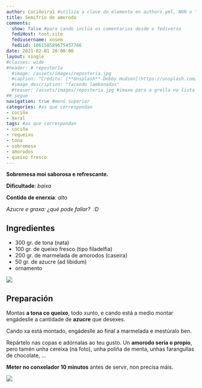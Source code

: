 ```yaml
---
author: Cociñeira1 #utiliza a clave do elemento en authors.yml, NON o "name"
title: Semifrío de amorodo
comments: 
  show: false #para cando inclúa os comentarios desde o fediverso
  fediHost: toot.site
  fediusername: xosem
  fediid: 106158589675457766
date: 2021-02-01 20:00:00
layout: single
#classes: wide
#header: # repostería
  #image: /assets/images/reposteria.jpg
  #caption: "Crédito: [**Unsplash**-Debby Hudson](https://unsplash.com/photos/O-bFIdjyDOg)"
  #image_description: "facendo lambonadas"
  #teaser: /assets/images/reposteria.jpg #imaxe para a grella na lista
## segue  
navigation: true #menú superior
categories: #as que correspondan
- cociña
- Xeral
tags: #as que correspondan
- cociña
- requeixo
- tona
- sobremesa
- amorodos
- queixo fresco
---
```


**Sobremesa moi saborosa e refrescante.**

**Dificultade**: *baixa*

**Contido de enerxía**: *alto*

*Azucre e graxa: ¿qué pode fallar?  :D*

## Ingredientes

-   300 gr. de tona (nata)
-   100 gr. de queixo fresco (tipo filadelfia)
-   200 gr. de marmelada de amorodos (caseira)
-   50 gr. de azucre (ad libidum)
-   ornamento

[![](../images/thumbnails/2020-06-18-semifrio-de-amorodo-IMG_20200614_140757372_1.jpg)](../images/2020-06-18-semifrio-de-amorodo-IMG_20200614_140757372_1.jpg)  

## Preparación

Montas **a tona co queixo**, todo xunto, e cando está a medio montar
engádeslle a cantidade de **azucre** que desexes.

Cando xa está montado, engádeslle ao final a marmelada e mestúralo ben.

Repártelo nas copas e adórnalas ao teu gusto. Un **amorodo sería o
propio**, pero tamén unha cereixa (na foto), unha poliña de menta, unhas
farangullas de chocolate, ...

**Meter no conxelador 10 minutos** antes de servir, non precisa máis.

[![](../images/thumbnails/2020-06-18-semifrio-de-amorodo-signal-2020-05-16-164451.jpg)](../images/2020-06-18-semifrio-de-amorodo-signal-2020-05-16-164451.jpg)
